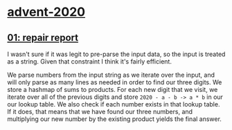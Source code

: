 # [advent-2020](https://adventofcode.com/2020)

## [01: repair report](https://github.com/jbr/advent-2020/blob/main/report-repair/src/main.rs)

I wasn't sure if it was legit to pre-parse the input data, so the input is treated as a string. Given that constraint I think it's fairly efficient.

We parse numbers from the input string as we iterate over the input, and will only parse as many lines as needed in order to find our three digits. We store a hashmap of sums to products. For each new digit that we visit, we iterate over all of the previous digits and store `2020 - a - b -> a * b` in our our lookup table. We also check if each number exists in that lookup table. If it does, that means that we have found our three numbers, and multiplying our new number by the existing product yields the final answer.
